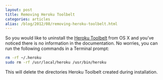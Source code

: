 ```yaml
---
layout: post
title: Removing Heroku Toolbelt
categories: articles
alias: /blog/2012/08/removing-heroku-toolbelt.html
---
```

So you would like to uninstall the [Heroku Toolbelt](http://toolbelt.heroku.com/) from OS X and you’ve noticed there is no information in the
documentation. No worries, you can run the following commands in a Terminal prompt:

```bash
rm -rf ~/.heroku
sudo rm -rf /usr/local/heroku /usr/bin/heroku
```

This will delete the directories Heroku Toolbelt created during installation.